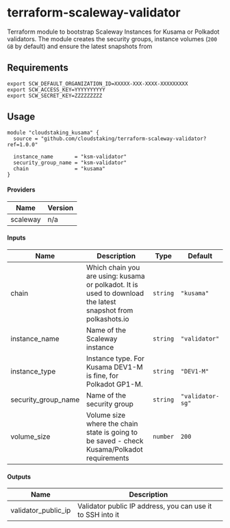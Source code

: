 # terraform-scaleway-validator

Terraform module to bootstrap Scaleway Instances for Kusama or Polkadot validators. The module creates the security groups, instance volumes (`200 GB` by default) and ensure the latest snapshots from 

## Requirements

```
export SCW_DEFAULT_ORGANIZATION_ID=XXXXX-XXX-XXXX-XXXXXXXXX
export SCW_ACCESS_KEY=YYYYYYYYYY
export SCW_SECRET_KEY=ZZZZZZZZZ
```

## Usage

```hcl
module "cloudstaking_kusama" {
  source = "github.com/cloudstaking/terraform-scaleway-validator?ref=1.0.0"

  instance_name       = "ksm-validator"
  security_group_name = "ksm-validator"
  chain               = "kusama"
}
```

#### Providers

| Name | Version |
|------|---------|
| scaleway | n/a |

#### Inputs

| Name | Description | Type | Default |
|------|-------------|------|---------|
| chain | Which chain you are using: kusama or polkadot. It is used to download the latest snapshot from polkashots.io | `string` | `"kusama"` |
| instance_name | Name of the Scaleway instance | `string` | `"validator"` |
| instance_type | Instance type. For Kusama DEV1-M is fine, for Polkadot GP1-M. | `string` | `"DEV1-M"` |
| security_group_name | Name of the security group | `string` | `"validator-sg"` |
| volume_size | Volume size where the chain state is going to be saved - check Kusama/Polkadot requirements | `number` | `200` |

#### Outputs

| Name | Description |
|------|-------------|
| validator_public_ip | Validator public IP address, you can use it to SSH into it |
